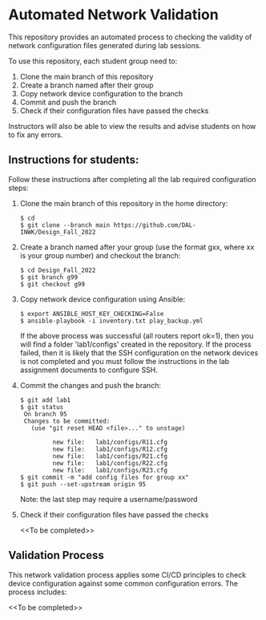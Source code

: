 # Automated Network Validation

This repository provides an automated process to checking the validity of network configuration files generated during lab sessions.

To use this repository, each student group need to:

1. Clone the main branch of this repository
2. Create a branch named after their group
3. Copy network device configuration to the branch
4. Commit and push the branch
5. Check if their configuration files have passed the checks

Instructors will also be able to view the results and advise students on how to fix any errors.


## Instructions for students:

Follow these instructions after completing all the lab required configuration steps:

1. Clone the main branch of this repository in the home directory:

   ```
   $ cd
   $ git clone --branch main https://github.com/DAL-INWK/Design_Fall_2022
   ```

2. Create a branch named after your group (use the format gxx, where xx is your group number) and checkout the branch:

   ```
   $ cd Design_Fall_2022
   $ git branch g99
   $ git checkout g99
   ```

3. Copy network device configuration using Ansible:

   ```
   $ export ANSIBLE_HOST_KEY_CHECKING=False
   $ ansible-playbook -i inventory.txt play_backup.yml
   ```

   If the above process was successful (all routers report ok=1), then you will find a folder 'lab1/configs' created in the repository. If the process failed, then it is likely that the SSH configuration on the network devices is not completed and you must follow the instructions in the lab assignment documents to configure SSH.

4. Commit the changes and push the branch:

   ```
   $ git add lab1
   $ git status
    On branch 95
    Changes to be committed:
      (use "git reset HEAD <file>..." to unstage)

            new file:   lab1/configs/R11.cfg
            new file:   lab1/configs/R12.cfg
            new file:   lab1/configs/R21.cfg
            new file:   lab1/configs/R22.cfg
            new file:   lab1/configs/R23.cfg
   $ git commit -m "add config files for group xx"
   $ git push --set-upstream origin 95
   ```

   Note: the last step may require a username/password

5. Check if their configuration files have passed the checks

   \<<To be completed\>>   


## Validation Process

This network validation process applies some CI/CD principles to check device configuration against some common configuration errors. The process includes:

\<<To be completed\>>   
